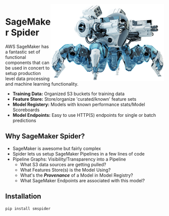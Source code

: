 <img align="right" style="padding:0px" src="docs/images/big_spider.png" width="360">

# SageMaker Spider
AWS SageMaker has a fantastic set of functional components that can be used in concert to setup production level data processing and machine learning functionality.

- **Training Data:** Organized S3 buckets for training data
- **Feature Store:** Store/organize 'curated/known' feature sets
- **Model Registery:** Models with known performance stats/Model Scoreboards
- **Model Endpoints:** Easy to use HTTP(S) endpoints for single or batch predictions


## Why SageMaker Spider?
- SageMaker is awesome but fairly complex
- Spider lets us setup SageMaker Pipelines in a few lines of code
- Pipeline Graphs: Visibility/Transparency into a Pipeline
    - What S3 data sources are getting pulled?
    - What Features Store(s) is the Model Using?
    - What's the ***Provenance*** of a Model in Model Registry?
    - What SageMaker Endpoints are associated with this model?

    
## Installation
```
pip install smspider
```
